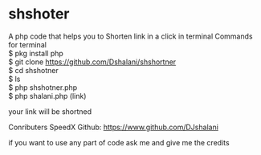 # shshoter
A php code that helps you to Shorten link in a click in terminal
Commands for terminal <br>
$ pkg install php <br>
$ git clone https://github.com/Dshalani/shshortner<br>
$ cd shshotner <br>
$ ls<br>
$ php shshotner.php <br>
$ php shalani.php (link) <br>

your link will be shortned

Conributers 
SpeedX 
Github: https://www.github.com/DJshalani

if you want to use any part of code ask me and give me the credits
